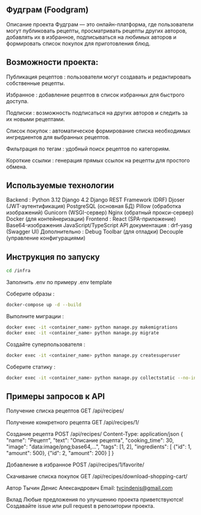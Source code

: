 ## Фудграм (Foodgram)
Описание проекта
Фудграм — это онлайн-платформа, где пользователи могут публиковать рецепты, просматривать рецепты других авторов, добавлять их в избранное, подписываться на любимых авторов и формировать список покупок для приготовления блюд.

## Возможности проекта:
Публикация рецептов : пользователи могут создавать и редактировать собственные рецепты.

Избранное : добавление рецептов в список избранных для быстрого доступа.

Подписки : возможность подписаться на других авторов и следить за их новыми рецептами.

Список покупок : автоматическое формирование списка необходимых ингредиентов для выбранных рецептов.

Фильтрация по тегам : удобный поиск рецептов по категориям.

Короткие ссылки : генерация прямых ссылок на рецепты для простого обмена.

## Используемые технологии
Backend :
Python 3.12
Django 4.2
Django REST Framework (DRF)
Djoser (JWT-аутентификация)
PostgreSQL (основная БД)
Pillow (обработка изображений)
Gunicorn (WSGI-сервер)
Nginx (обратный прокси-сервер)
Docker (для контейнеризации)
Frontend :
React (SPA-приложение)
Base64-изображения
JavaScript/TypeScript
API документация :
drf-yasg (Swagger UI)
Дополнительно :
Debug Toolbar (для отладки)
Decouple (управление конфигурациями)

## Инструкция по запуску
```bash
cd /infra 
```

Заполнить .env по примеру .env template

Соберите образы :
```bash
docker-compose up -d --build
```
Выполните миграции :
```bash
docker exec -it <container_name> python manage.py makemigrations
docker exec -it <container_name> python manage.py migrate
```
Создайте суперпользователя :
```bash
docker exec -it <container_name> python manage.py createsuperuser
```
Соберите статику :
```bash
docker exec -it <container_name> python manage.py collectstatic --no-input
```

## Примеры запросов к API
Получение списка рецептов
GET /api/recipes/

Получение конкретного рецепта
GET /api/recipes/1/

Создание рецепта
POST /api/recipes/
Content-Type: application/json
{
  "name": "Рецепт",
  "text": "Описание рецепта",
  "cooking_time": 30,
  "image": "data:image/png;base64,...",
  "tags": [1, 2],
  "ingredients": [
    {"id": 1, "amount": 500},
    {"id": 2, "amount": 200}
  ]
}

Добавление в избранное
POST /api/recipes/1/favorite/

Скачивание списка покупок
GET /api/recipes/download-shopping-cart/

Автор
Тычин Денис Александрович
Email: tycindenis@gmail.com

Вклад
Любые предложения по улучшению проекта приветствуются! Создавайте issue или pull request в репозитории проекта.
